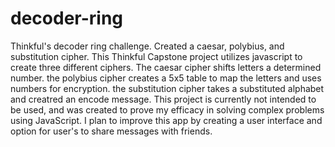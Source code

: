 # decoder-ring
Thinkful's decoder ring challenge. Created a caesar, polybius, and substitution cipher.
This Thinkful Capstone project utilizes javascript to create three different ciphers.
The caesar cipher shifts letters a determined number.
the polybius cipher creates a 5x5 table to map the letters and uses numbers for encryption.
the substitution cipher takes a substituted alphabet and creatred an encode message.
This project is currently not intended to be used, and was created to prove my efficacy in solving complex problems using JavaScript.
I plan to improve this app by creating a user interface and option for user's to share messages with friends.
